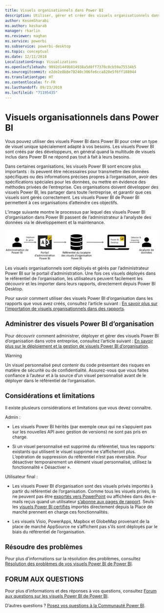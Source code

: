 ```yaml
---
title: Visuels organisationnels dans Power BI
description: Utiliser, gérer et créer des visuels organisationnels dans Power BI
author: KesemSharabi
ms.author: kesharab
manager: rkarlin
ms.reviewer: maghan
ms.service: powerbi
ms.subservice: powerbi-desktop
ms.topic: conceptual
ms.date: 12/11/2018
LocalizationGroup: Visualizations
ms.openlocfilehash: 9992d1449b814938a5d0ff7370c0cb59a75534b5
ms.sourcegitcommit: e2de2e8b8e78240c306fe6cca820e5f6ff188944
ms.translationtype: HT
ms.contentlocale: fr-FR
ms.lasthandoff: 09/23/2019
ms.locfileid: "71195435"
---
```

# <a name="organizational-visuals-in-power-bi"></a>Visuels organisationnels dans Power BI

Vous pouvez utiliser des visuels Power BI dans Power BI pour créer un type de visuel unique spécialement adapté à vos besoins. Les visuels Power BI sont créés par des développeurs, en général quand la multitude de visuels inclus dans Power BI ne répond pas tout à fait à leurs besoins.

Dans certaines organisations, les visuels Power BI sont encore plus importants : ils peuvent être nécessaires pour transmettre des données spécifiques ou des informations précises propres à l’organisation, avoir des spécifications spéciales pour les données, ou mettre en évidence des méthodes privées de l’entreprise. Ces organisations doivent développer des visuels Power BI, les partager dans toute l’entreprise, et garantir que ces visuels sont gérés correctement. Les visuels Power BI de Power BI permettent à ces organisations d’atteindre ces objectifs.

L’image suivante montre le processus par lequel des visuels Power BI d’organisation dans Power BI passent de l’administrateur à l’analyste des données via le développement et la maintenance.

![Pic de visuel personnalisé](media/power-bi-custom-visuals-organizational/custom-visual-org-01.jpg)

Les visuels organisationnels sont déployés et gérés par l’administrateur Power BI sur le portail d’administration. Une fois ces visuels déployés dans le référentiel de l’organisation, les utilisateurs peuvent facilement les découvrir et les importer dans leurs rapports, directement depuis Power BI Desktop.

Pour savoir comment utiliser des visuels Power BI d’organisation dans les rapports que vous avez créés, consultez l’article suivant : [En savoir plus sur l’importation de visuels organisationnels dans des rapports](power-bi-custom-visuals.md).

## <a name="administer-organizational-power-bi-visuals"></a>Administrer des visuels Power BI d’organisation

Pour découvrir comment administrer, déployer et gérer des visuels Power BI d’organisation dans votre entreprise, consultez l’article suivant : [En savoir plus sur le déploiement et la gestion de visuels Power BI d’organisation](https://go.microsoft.com/fwlink/?linkid=866790).

> [!WARNING]
> Un visuel personnalisé peut contenir du code présentant des risques en matière de sécurité ou de confidentialité. Assurez-vous que vous faites confiance à l’auteur et à la source d’un visuel personnalisé avant de le déployer dans le référentiel de l’organisation.

## <a name="considerations-and-limitations"></a>Considérations et limitations

Il existe plusieurs considérations et limitations que vous devez connaître.

Admin :

* Les visuels Power BI hérités (par exemple ceux qui ne s’appuient pas sur les nouvelles API avec gestion de versions) ne sont pas pris en charge.

* Si un visuel personnalisé est supprimé du référentiel, tous les rapports existants qui utilisent le visuel supprimé ne s’afficheront plus. L’opération de suppression du référentiel n’est pas réversible. Pour désactiver temporairement un élément visuel personnalisé, utilisez la fonctionnalité « Désactiver ».

Utilisateur final :

* Les visuels Power BI d’organisation sont des visuels privés importés à partir du référentiel de l’organisation. Comme tous les visuels privés, ils ne peuvent pas être [exportés vers PowerPoint](https://docs.microsoft.com/power-bi/consumer/end-user-powerpoint) ou affichées dans des e-mails reçus quand un utilisateur [s’abonne aux pages de rapport](https://docs.microsoft.com/power-bi/consumer/end-user-subscribe). Seuls les [visuels Power BI certifiés](https://docs.microsoft.com/power-bi/power-bi-custom-visuals-certified) importés directement depuis la Place de marché prennent en charge ces fonctionnalités.

* Les visuels Visio, PowerApps, Mapbox et GlobeMap provenant de la place de marché AppSource ne s’affichent pas s’ils sont déployés par le biais du référentiel de l’organisation.

## <a name="troubleshoot"></a>Résoudre des problèmes

Pour plus d’informations sur la résolution des problèmes, consultez [Résolution des problèmes de vos visuels Power BI de Power BI](power-bi-custom-visuals-troubleshoot.md).

## <a name="faq"></a>FORUM AUX QUESTIONS

Pour plus d’informations et des réponses à vos questions, consultez [Forum aux questions sur les visuels Power BI de Power BI](power-bi-custom-visuals-faq.md#organizational-visuals).

D’autres questions ? [Posez vos questions à la Communauté Power BI](http://community.powerbi.com/).
